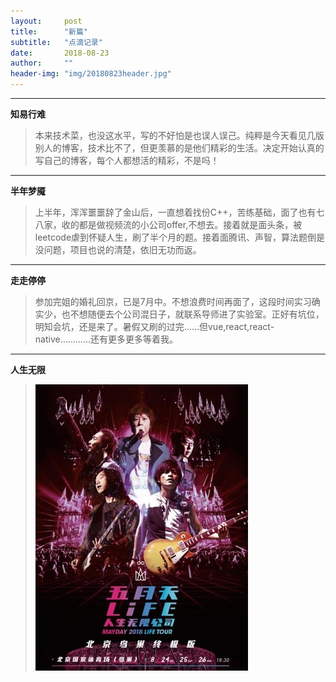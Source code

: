 ```yaml
---
layout:     post
title:      "新篇"
subtitle:   "点滴记录"
date:       2018-08-23
author:     ""
header-img: "img/20180823header.jpg"
---
```


-------
 **知易行难**
> 本来技术菜，也没这水平，写的不好怕是也误人误己。纯粹是今天看见几版别人的博客，技术比不了，但更羡慕的是他们精彩的生活。决定开始认真的写自己的博客，每个人都想活的精彩，不是吗！

-------
 **半年梦魇**
> 上半年，浑浑噩噩辞了金山后，一直想着找份C++，苦练基础，面了也有七八家，收的都是做视频流的小公司offer,不想去。接着就是面头条，被leetcode虐到怀疑人生，刷了半个月的题。接着面腾讯、声智，算法题倒是没问题，项目也说的清楚，依旧无功而返。

-------
 **走走停停**
> 参加完姐的婚礼回京，已是7月中。不想浪费时间再面了，这段时间实习确实少，也不想随便去个公司混日子，就联系导师进了实验室。正好有坑位，明知会坑，还是来了。暑假又刷的过完……但vue,react,react-native…………还有更多更多等着我。

-------
 **人生无限**
 > ![image](../img/newlife.jpg)
